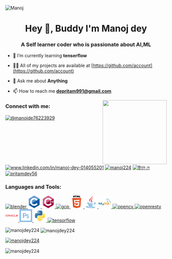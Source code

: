 ![Manoj](https://user-images.githubusercontent.com/71746924/132444910-38a33531-919e-4b02-b885-f7a979025f71.png)<h1 align="center">

<h1 align="center">Hey 👋, Buddy I'm Manoj dey</h1>
<h3 align="center">A Self learner coder who is passionate about AI,ML</h3>

  - 🌱 I’m currently learning **tenserflow**

- 👨‍💻 All of my projects are available at [https://github.com/account](https://github.com/account)

- 💬 Ask me about **Anything**

- 📫 How to reach me **depritam991@gmail.com**

<img src="https://cdn.dribbble.com/users/4131313/screenshots/7272499/media/aa7df7b25ca2dde7d08208b283931a2a.gif" width="200" height="200" align="right" />

<h3 align="left">Connect with me:</h3>
<p align="left">
<a href="https://twitter.com/@manojde76223929" target="blank"><img align="center" src="https://raw.githubusercontent.com/rahuldkjain/github-profile-readme-generator/master/src/images/icons/Social/twitter.svg" alt="@manojde76223929" height="30" width="40" /></a>
<a href="https://linkedin.com/in/www.linkedin.com/in/manoj-dey-014055201" target="blank"><img align="center" src="https://raw.githubusercontent.com/rahuldkjain/github-profile-readme-generator/master/src/images/icons/Social/linked-in-alt.svg" alt="www.linkedin.com/in/manoj-dey-014055201" height="30" width="40" /></a>
<a href="https://stackoverflow.com/users/manoj224" target="blank"><img align="center" src="https://raw.githubusercontent.com/rahuldkjain/github-profile-readme-generator/master/src/images/icons/Social/stack-overflow.svg" alt="manoj224" height="30" width="40" /></a>
<a href="https://fb.com/প্রীতম দে" target="blank"><img align="center" src="https://raw.githubusercontent.com/rahuldkjain/github-profile-readme-generator/master/src/images/icons/Social/facebook.svg" alt="প্রীতম দে" height="30" width="40" /></a>
<a href="https://instagram.com/pritamdey56" target="blank"><img align="center" src="https://raw.githubusercontent.com/rahuldkjain/github-profile-readme-generator/master/src/images/icons/Social/instagram.svg" alt="pritamdey56" height="30" width="40" /></a>
</p>

<h3 align="left">Languages and Tools:</h3>

 <p align="left"> <a href="https://www.blender.org/" target="_blank"> <img src="https://download.blender.org/branding/community/blender_community_badge_white.svg" alt="blender" width="40" height="40"/> </a> <a href="https://www.cprogramming.com/" target="_blank"> <img src="https://raw.githubusercontent.com/devicons/devicon/master/icons/c/c-original.svg" alt="c" width="40" height="40"/> </a> <a href="https://www.w3schools.com/cpp/" target="_blank"> <img src="https://raw.githubusercontent.com/devicons/devicon/master/icons/cplusplus/cplusplus-original.svg" alt="cplusplus" width="40" height="40"/> </a> <a href="https://cloud.google.com" target="_blank"> <img src="https://www.vectorlogo.zone/logos/google_cloud/google_cloud-icon.svg" alt="gcp" width="40" height="40"/> </a> <a href="https://www.w3.org/html/" target="_blank"> <img src="https://raw.githubusercontent.com/devicons/devicon/master/icons/html5/html5-original-wordmark.svg" alt="html5" width="40" height="40"/> </a> <a href="https://www.java.com" target="_blank"> <img src="https://raw.githubusercontent.com/devicons/devicon/master/icons/java/java-original.svg" alt="java" width="40" height="40"/> </a> <a href="https://www.mysql.com/" target="_blank"> <img src="https://raw.githubusercontent.com/devicons/devicon/master/icons/mysql/mysql-original-wordmark.svg" alt="mysql" width="40" height="40"/> </a> <a href="https://opencv.org/" target="_blank"> <img src="https://www.vectorlogo.zone/logos/opencv/opencv-icon.svg" alt="opencv" width="40" height="40"/> </a> <a href="https://openresty.org/" target="_blank"> <img src="https://openresty.org/images/logo.png" alt="openresty" width="40" height="40"/> </a> <a href="https://www.oracle.com/" target="_blank"> <img src="https://raw.githubusercontent.com/devicons/devicon/master/icons/oracle/oracle-original.svg" alt="oracle" width="40" height="40"/> </a> <a href="https://www.photoshop.com/en" target="_blank"> <img src="https://raw.githubusercontent.com/devicons/devicon/master/icons/photoshop/photoshop-line.svg" alt="photoshop" width="40" height="40"/> </a> <a href="https://www.python.org" target="_blank"> <img src="https://raw.githubusercontent.com/devicons/devicon/master/icons/python/python-original.svg" alt="python" width="40" height="40"/> </a> <a href="https://www.tensorflow.org" target="_blank"> <img src="https://www.vectorlogo.zone/logos/tensorflow/tensorflow-icon.svg" alt="tensorflow" width="40" height="40"/> </a> </p>

<p><img align="left" src="https://github-readme-stats.vercel.app/api/top-langs?username=manojdey224&show_icons=true&locale=en&layout=compact" alt="manojdey224" /></p>

<p>&nbsp;<img align="center" src="https://github-readme-stats.vercel.app/api?username=manojdey224&show_icons=true&locale=en" alt="manojdey224" /></p>

 <p align="left"> <a href="https://github.com/ryo-ma/github-profile-trophy"><img src="https://github-profile-trophy.vercel.app/?username=manojdey224" alt="manojdey224" /></a> </p>

<p><img align="center" src="https://github-readme-streak-stats.herokuapp.com/?user=manojdey224&" alt="manojdey224" /></p>
